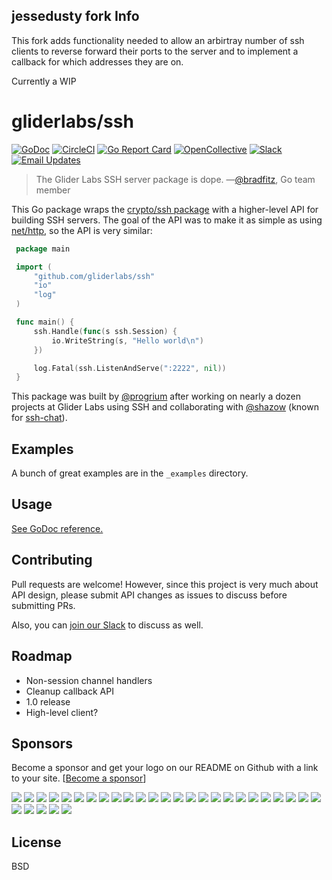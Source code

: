 ## jessedusty fork Info 

This fork adds functionality needed to allow an arbirtray number of ssh clients to reverse forward their ports to the server and to implement a callback for which addresses they are on. 

Currently a WIP

# gliderlabs/ssh

[![GoDoc](https://godoc.org/github.com/gliderlabs/ssh?status.svg)](https://godoc.org/github.com/gliderlabs/ssh) 
[![CircleCI](https://img.shields.io/circleci/project/github/gliderlabs/ssh.svg)](https://circleci.com/gh/gliderlabs/ssh)
[![Go Report Card](https://goreportcard.com/badge/github.com/gliderlabs/ssh)](https://goreportcard.com/report/github.com/gliderlabs/ssh) 
[![OpenCollective](https://opencollective.com/ssh/sponsors/badge.svg)](#sponsors)
[![Slack](http://slack.gliderlabs.com/badge.svg)](http://slack.gliderlabs.com) 
[![Email Updates](https://img.shields.io/badge/updates-subscribe-yellow.svg)](https://app.convertkit.com/landing_pages/243312)

> The Glider Labs SSH server package is dope.  &mdash;[@bradfitz](https://twitter.com/bradfitz), Go team member

This Go package wraps the [crypto/ssh
package](https://godoc.org/golang.org/x/crypto/ssh) with a higher-level API for
building SSH servers. The goal of the API was to make it as simple as using
[net/http](https://golang.org/pkg/net/http/), so the API is very similar:

```go
 package main

 import (
     "github.com/gliderlabs/ssh"
     "io"
     "log"
 )

 func main() {
     ssh.Handle(func(s ssh.Session) {
         io.WriteString(s, "Hello world\n")
     })  

     log.Fatal(ssh.ListenAndServe(":2222", nil))
 }

```
This package was built by [@progrium](https://twitter.com/progrium) after working on nearly a dozen projects at Glider Labs using SSH and collaborating with [@shazow](https://twitter.com/shazow) (known for [ssh-chat](https://github.com/shazow/ssh-chat)).

## Examples

A bunch of great examples are in the `_examples` directory.

## Usage

[See GoDoc reference.](https://godoc.org/github.com/gliderlabs/ssh)

## Contributing

Pull requests are welcome! However, since this project is very much about API
design, please submit API changes as issues to discuss before submitting PRs.

Also, you can [join our Slack](http://slack.gliderlabs.com) to discuss as well.

## Roadmap

* Non-session channel handlers
* Cleanup callback API
* 1.0 release
* High-level client?

## Sponsors

Become a sponsor and get your logo on our README on Github with a link to your site. [[Become a sponsor](https://opencollective.com/ssh#sponsor)]

<a href="https://opencollective.com/ssh/sponsor/0/website" target="_blank"><img src="https://opencollective.com/ssh/sponsor/0/avatar.svg"></a>
<a href="https://opencollective.com/ssh/sponsor/1/website" target="_blank"><img src="https://opencollective.com/ssh/sponsor/1/avatar.svg"></a>
<a href="https://opencollective.com/ssh/sponsor/2/website" target="_blank"><img src="https://opencollective.com/ssh/sponsor/2/avatar.svg"></a>
<a href="https://opencollective.com/ssh/sponsor/3/website" target="_blank"><img src="https://opencollective.com/ssh/sponsor/3/avatar.svg"></a>
<a href="https://opencollective.com/ssh/sponsor/4/website" target="_blank"><img src="https://opencollective.com/ssh/sponsor/4/avatar.svg"></a>
<a href="https://opencollective.com/ssh/sponsor/5/website" target="_blank"><img src="https://opencollective.com/ssh/sponsor/5/avatar.svg"></a>
<a href="https://opencollective.com/ssh/sponsor/6/website" target="_blank"><img src="https://opencollective.com/ssh/sponsor/6/avatar.svg"></a>
<a href="https://opencollective.com/ssh/sponsor/7/website" target="_blank"><img src="https://opencollective.com/ssh/sponsor/7/avatar.svg"></a>
<a href="https://opencollective.com/ssh/sponsor/8/website" target="_blank"><img src="https://opencollective.com/ssh/sponsor/8/avatar.svg"></a>
<a href="https://opencollective.com/ssh/sponsor/9/website" target="_blank"><img src="https://opencollective.com/ssh/sponsor/9/avatar.svg"></a>
<a href="https://opencollective.com/ssh/sponsor/10/website" target="_blank"><img src="https://opencollective.com/ssh/sponsor/10/avatar.svg"></a>
<a href="https://opencollective.com/ssh/sponsor/11/website" target="_blank"><img src="https://opencollective.com/ssh/sponsor/11/avatar.svg"></a>
<a href="https://opencollective.com/ssh/sponsor/12/website" target="_blank"><img src="https://opencollective.com/ssh/sponsor/12/avatar.svg"></a>
<a href="https://opencollective.com/ssh/sponsor/13/website" target="_blank"><img src="https://opencollective.com/ssh/sponsor/13/avatar.svg"></a>
<a href="https://opencollective.com/ssh/sponsor/14/website" target="_blank"><img src="https://opencollective.com/ssh/sponsor/14/avatar.svg"></a>
<a href="https://opencollective.com/ssh/sponsor/15/website" target="_blank"><img src="https://opencollective.com/ssh/sponsor/15/avatar.svg"></a>
<a href="https://opencollective.com/ssh/sponsor/16/website" target="_blank"><img src="https://opencollective.com/ssh/sponsor/16/avatar.svg"></a>
<a href="https://opencollective.com/ssh/sponsor/17/website" target="_blank"><img src="https://opencollective.com/ssh/sponsor/17/avatar.svg"></a>
<a href="https://opencollective.com/ssh/sponsor/18/website" target="_blank"><img src="https://opencollective.com/ssh/sponsor/18/avatar.svg"></a>
<a href="https://opencollective.com/ssh/sponsor/19/website" target="_blank"><img src="https://opencollective.com/ssh/sponsor/19/avatar.svg"></a>
<a href="https://opencollective.com/ssh/sponsor/20/website" target="_blank"><img src="https://opencollective.com/ssh/sponsor/20/avatar.svg"></a>
<a href="https://opencollective.com/ssh/sponsor/21/website" target="_blank"><img src="https://opencollective.com/ssh/sponsor/21/avatar.svg"></a>
<a href="https://opencollective.com/ssh/sponsor/22/website" target="_blank"><img src="https://opencollective.com/ssh/sponsor/22/avatar.svg"></a>
<a href="https://opencollective.com/ssh/sponsor/23/website" target="_blank"><img src="https://opencollective.com/ssh/sponsor/23/avatar.svg"></a>
<a href="https://opencollective.com/ssh/sponsor/24/website" target="_blank"><img src="https://opencollective.com/ssh/sponsor/24/avatar.svg"></a>
<a href="https://opencollective.com/ssh/sponsor/25/website" target="_blank"><img src="https://opencollective.com/ssh/sponsor/25/avatar.svg"></a>
<a href="https://opencollective.com/ssh/sponsor/26/website" target="_blank"><img src="https://opencollective.com/ssh/sponsor/26/avatar.svg"></a>
<a href="https://opencollective.com/ssh/sponsor/27/website" target="_blank"><img src="https://opencollective.com/ssh/sponsor/27/avatar.svg"></a>
<a href="https://opencollective.com/ssh/sponsor/28/website" target="_blank"><img src="https://opencollective.com/ssh/sponsor/28/avatar.svg"></a>
<a href="https://opencollective.com/ssh/sponsor/29/website" target="_blank"><img src="https://opencollective.com/ssh/sponsor/29/avatar.svg"></a>

## License

BSD
